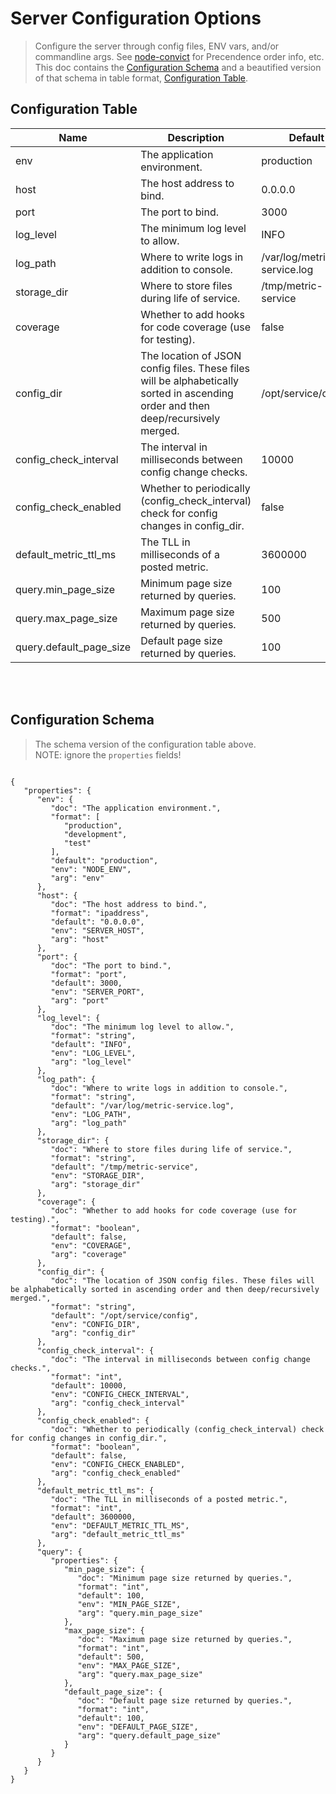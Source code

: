 # Server Configuration Options
> Configure the server through config files, ENV vars, and/or commandline args. See [node-convict](https://github.com/mozilla/node-convict) for Precendence order info, etc.<br/>This doc contains the [Configuration Schema](#configuration-schema) and a beautified version of that schema in table format, [Configuration Table](#configuration-table).


## Configuration Table

|Name|Description|Default|Env Variable|Command Line Arg|
|----|----|----|----|----|
|env|The application environment.|production|NODE_ENV|env|
|host|The host address to bind.|0.0.0.0|SERVER_HOST|host|
|port|The port to bind.|3000|SERVER_PORT|port|
|log_level|The minimum log level to allow.|INFO|LOG_LEVEL|log_level|
|log_path|Where to write logs in addition to console.|/var/log/metric-service.log|LOG_PATH|log_path|
|storage_dir|Where to store files during life of service.|/tmp/metric-service|STORAGE_DIR|storage_dir|
|coverage|Whether to add hooks for code coverage (use for testing).|false|COVERAGE|coverage|
|config_dir|The location of JSON config files. These files will be alphabetically sorted in ascending order and then deep/recursively merged.|/opt/service/config|CONFIG_DIR|config_dir|
|config_check_interval|The interval in milliseconds between config change checks.|10000|CONFIG_CHECK_INTERVAL|config_check_interval|
|config_check_enabled|Whether to periodically (config_check_interval) check for config changes in config_dir.|false|CONFIG_CHECK_ENABLED|config_check_enabled|
|default_metric_ttl_ms|The TLL in milliseconds of a posted metric.|3600000|DEFAULT_METRIC_TTL_MS|default_metric_ttl_ms|
|query.min_page_size|Minimum page size returned by queries.|100|MIN_PAGE_SIZE|query.min_page_size|
|query.max_page_size|Maximum page size returned by queries.|500|MAX_PAGE_SIZE|query.max_page_size|
|query.default_page_size|Default page size returned by queries.|100|DEFAULT_PAGE_SIZE|query.default_page_size|

<br/><br/>
## Configuration Schema
> The schema version of the configuration table above.<br/>NOTE: ignore the `properties` fields!



```

{
   "properties": {
      "env": {
         "doc": "The application environment.",
         "format": [
            "production",
            "development",
            "test"
         ],
         "default": "production",
         "env": "NODE_ENV",
         "arg": "env"
      },
      "host": {
         "doc": "The host address to bind.",
         "format": "ipaddress",
         "default": "0.0.0.0",
         "env": "SERVER_HOST",
         "arg": "host"
      },
      "port": {
         "doc": "The port to bind.",
         "format": "port",
         "default": 3000,
         "env": "SERVER_PORT",
         "arg": "port"
      },
      "log_level": {
         "doc": "The minimum log level to allow.",
         "format": "string",
         "default": "INFO",
         "env": "LOG_LEVEL",
         "arg": "log_level"
      },
      "log_path": {
         "doc": "Where to write logs in addition to console.",
         "format": "string",
         "default": "/var/log/metric-service.log",
         "env": "LOG_PATH",
         "arg": "log_path"
      },
      "storage_dir": {
         "doc": "Where to store files during life of service.",
         "format": "string",
         "default": "/tmp/metric-service",
         "env": "STORAGE_DIR",
         "arg": "storage_dir"
      },
      "coverage": {
         "doc": "Whether to add hooks for code coverage (use for testing).",
         "format": "boolean",
         "default": false,
         "env": "COVERAGE",
         "arg": "coverage"
      },
      "config_dir": {
         "doc": "The location of JSON config files. These files will be alphabetically sorted in ascending order and then deep/recursively merged.",
         "format": "string",
         "default": "/opt/service/config",
         "env": "CONFIG_DIR",
         "arg": "config_dir"
      },
      "config_check_interval": {
         "doc": "The interval in milliseconds between config change checks.",
         "format": "int",
         "default": 10000,
         "env": "CONFIG_CHECK_INTERVAL",
         "arg": "config_check_interval"
      },
      "config_check_enabled": {
         "doc": "Whether to periodically (config_check_interval) check for config changes in config_dir.",
         "format": "boolean",
         "default": false,
         "env": "CONFIG_CHECK_ENABLED",
         "arg": "config_check_enabled"
      },
      "default_metric_ttl_ms": {
         "doc": "The TLL in milliseconds of a posted metric.",
         "format": "int",
         "default": 3600000,
         "env": "DEFAULT_METRIC_TTL_MS",
         "arg": "default_metric_ttl_ms"
      },
      "query": {
         "properties": {
            "min_page_size": {
               "doc": "Minimum page size returned by queries.",
               "format": "int",
               "default": 100,
               "env": "MIN_PAGE_SIZE",
               "arg": "query.min_page_size"
            },
            "max_page_size": {
               "doc": "Maximum page size returned by queries.",
               "format": "int",
               "default": 500,
               "env": "MAX_PAGE_SIZE",
               "arg": "query.max_page_size"
            },
            "default_page_size": {
               "doc": "Default page size returned by queries.",
               "format": "int",
               "default": 100,
               "env": "DEFAULT_PAGE_SIZE",
               "arg": "query.default_page_size"
            }
         }
      }
   }
}


```
